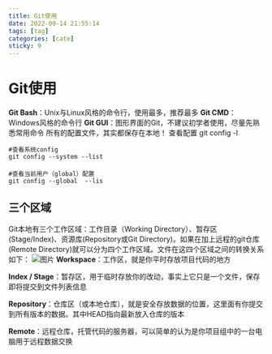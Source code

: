 ```yaml
---
title: Git使用
date: 2022-09-14 21:55:14
tags: [tag]
categories: [cate]
sticky: 9
---
```

# Git使用
**Git Bash**：Unix与Linux风格的命令行，使用最多，推荐最多
**Git CMD**：Windows风格的命令行
**Git GUI**：图形界面的Git，不建议初学者使用，尽量先熟悉常用命令
所有的配置文件，其实都保存在本地！
查看配置 git config -l

```
#查看系统config
git config --system --list
　　
#查看当前用户（global）配置
git config --global  --lis
```

## 三个区域
Git本地有三个工作区域：工作目录（Working Directory）、暂存区(Stage/Index)、资源库(Repository或Git Directory)。如果在加上远程的git仓库(Remote Directory)就可以分为四个工作区域。文件在这四个区域之间的转换关系如下：
![图片](https://gwzone.oss-cn-beijing.aliyuncs.com/markdown/git/001.png)
**Workspace**：工作区，就是你平时存放项目代码的地方

**Index / Stage**：暂存区，用于临时存放你的改动，事实上它只是一个文件，保存即将提交到文件列表信息

**Repository**：仓库区（或本地仓库），就是安全存放数据的位置，这里面有你提交到所有版本的数据。其中HEAD指向最新放入仓库的版本

**Remote**：远程仓库，托管代码的服务器，可以简单的认为是你项目组中的一台电脑用于远程数据交换